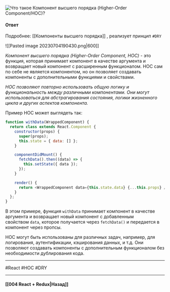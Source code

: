 ![Что такое Компонент высшего порядка (Higher-Order Component/HOC)?](https://youtu.be/yvOXvZ8aEFo?t=637)

#### Ответ

Подробнее: [[Компоненты высшего порядка]] , реализует принцип `#DRY`

![[Pasted image 20230704190430.png|600]]

*Компонент высшего порядка (Higher-Order Component, HOC)* - это функция, которая принимает компонент в качестве аргумента и возвращает новый компонент с расширенным функционалом. HOC сам по себе не является компонентом, но он позволяет создавать компоненты с дополнительными функциями и свойствами.

*HOC позволяют повторно использовать общую логику и функциональность между различными компонентами. Они могут использоваться для абстрагирования состояния, логики жизненного цикла и других аспектов компонента.*

Пример HOC может выглядеть так:

```javascript
function withData(WrappedComponent) {
  return class extends React.Component {
    constructor(props) {
      super(props);
      this.state = { data: [] };
    }

    componentDidMount() {
      fetchData().then((data) => {
        this.setState({ data });
      });
    }

    render() {
      return <WrappedComponent data={this.state.data} {...this.props} />;
    }
  };
}
```

В этом примере, функция `withData` принимает компонент в качестве аргумента и возвращает новый компонент с добавленным свойством `data`, которое получается через `fetchData()` и передается в компонент через пропсы.

HOC могут быть использованы для различных задач, например, для логирования, аутентификации, кэширования данных, и т.д. Они позволяют создавать компоненты с дополнительным функционалом без необходимости дублирования кода.

____
#React #HOC #DRY

____

#### [[004 React + Redux|Назад]]